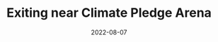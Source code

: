 ---
title: "Exiting near Climate Pledge Arena"
date: 2022-08-07
picture: /assets/camera-roll/2022/08/2022-08-07-exiting-near-climate-pledge-arena/20220808_040900475_iOS.jpg
thumbnail: /assets/camera-roll/2022/08/2022-08-07-exiting-near-climate-pledge-arena/20220808_040900475_iOS-thumbnail.jpg
type: picture
tags:
  - photograph
  - Day Trip Seattle 2022
  - Climate Pledge Arena
---